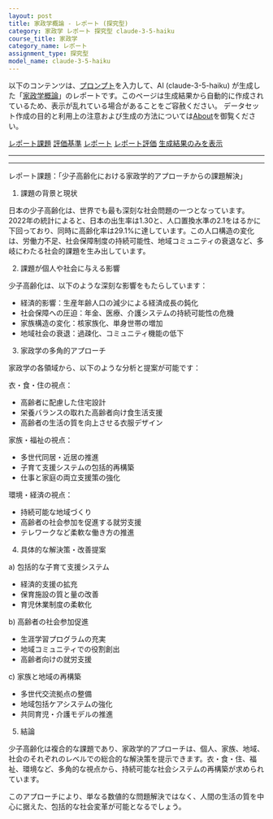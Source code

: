 ```yaml
---
layout: post
title: 家政学概論 - レポート (探究型)
category: 家政学 レポート 探究型 claude-3-5-haiku
course_title: 家政学
category_name: レポート
assignment_type: 探究型
model_name: claude-3-5-haiku
---
```


以下のコンテンツは、[プロンプト](http://127.0.0.1:8000/generated/家政学/claude-3-5-haiku/prompt_レポート-探究型.md)を入力して、AI (claude-3-5-haiku) が生成した「[家政学概論](/contents/家政学/)」のレポートです。このページは生成結果から自動的に作成されているため、表示が乱れている場合があることをご容赦ください。
データセット作成の目的と利用上の注意および生成の方法については[About](/About)を御覧ください。

[レポート課題](../レポート課題-探究型)
[評価基準](../評価基準-探究型)
[レポート](../レポート-探究型)
[レポート評価](../レポート評価-探究型)
[生成結果のみを表示](http://127.0.0.1:8000/generated/家政学/claude-3-5-haiku/レポート-探究型.md)
  

***
***
  
レポート課題：「少子高齢化における家政学的アプローチからの課題解決」

1. 課題の背景と現状

日本の少子高齢化は、世界でも最も深刻な社会問題の一つとなっています。2022年の統計によると、日本の出生率は1.30と、人口置換水準の2.1をはるかに下回っており、同時に高齢化率は29.1%に達しています。この人口構造の変化は、労働力不足、社会保障制度の持続可能性、地域コミュニティの衰退など、多岐にわたる社会的課題を生み出しています。

2. 課題が個人や社会に与える影響

少子高齢化は、以下のような深刻な影響をもたらしています：

- 経済的影響：生産年齢人口の減少による経済成長の鈍化
- 社会保障への圧迫：年金、医療、介護システムの持続可能性の危機
- 家族構造の変化：核家族化、単身世帯の増加
- 地域社会の衰退：過疎化、コミュニティ機能の低下

3. 家政学の多角的アプローチ

家政学の各領域から、以下のような分析と提案が可能です：

衣・食・住の視点：
- 高齢者に配慮した住宅設計
- 栄養バランスの取れた高齢者向け食生活支援
- 高齢者の生活の質を向上させる衣服デザイン

家族・福祉の視点：
- 多世代同居・近居の推進
- 子育て支援システムの包括的再構築
- 仕事と家庭の両立支援策の強化

環境・経済の視点：
- 持続可能な地域づくり
- 高齢者の社会参加を促進する就労支援
- テレワークなど柔軟な働き方の推進

4. 具体的な解決策・改善提案

a) 包括的な子育て支援システム
- 経済的支援の拡充
- 保育施設の質と量の改善
- 育児休業制度の柔軟化

b) 高齢者の社会参加促進
- 生涯学習プログラムの充実
- 地域コミュニティでの役割創出
- 高齢者向けの就労支援

c) 家族と地域の再構築
- 多世代交流拠点の整備
- 地域包括ケアシステムの強化
- 共同育児・介護モデルの推進

5. 結論

少子高齢化は複合的な課題であり、家政学的アプローチは、個人、家族、地域、社会のそれぞれのレベルでの総合的な解決策を提示できます。衣・食・住、福祉、環境など、多角的な視点から、持続可能な社会システムの再構築が求められています。

このアプローチにより、単なる数値的な問題解決ではなく、人間の生活の質を中心に据えた、包括的な社会変革が可能となるでしょう。
